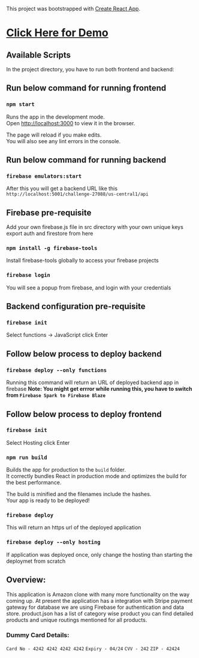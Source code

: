 This project was bootstrapped with [Create React App](https://github.com/facebook/create-react-app).

# [Click Here for Demo](https://challenge-27088.web.app)

## Available Scripts

In the project directory, you have to run both frontend and backend:

## Run below command for running frontend

### `npm start`

Runs the app in the development mode.<br />
Open [http://localhost:3000](http://localhost:3000) to view it in the browser.

The page will reload if you make edits.<br />
You will also see any lint errors in the console.

## Run below command for running backend

### `firebase emulators:start`

After this you will get a backend URL like this `http://localhost:5001/challenge-27088/us-central1/api`

## Firebase pre-requisite

Add your own firebase.js file in src directory with your own unique keys export auth and firestore from here 

### `npm install -g firebase-tools`

Install firebase-tools globally to access your firebase projects

### `firebase login`

You will see a popup from firebase, and login with your credentials

## Backend configuration pre-requisite

### `firebase init`

Select functions -> JavaScript click Enter

## Follow below process to deploy backend

### `firebase deploy --only functions`

Running this command will return an URL of deployed backend app in firebase
**Note: You might get errror while running this, you have to switch from `Firebase Spark to Firebase Blaze`**

## Follow below process to deploy frontend

### `firebase init`

Select Hosting click Enter

### `npm run build`

Builds the app for production to the `build` folder.<br />
It correctly bundles React in production mode and optimizes the build for the best performance.

The build is minified and the filenames include the hashes.<br />
Your app is ready to be deployed!

### `firebase deploy`

This will return an https url of the deployed application

### `firebase deploy --only hosting`

If application was deployed once, only change the hosting than starting the deploymet from scratch

## Overview:

This application is Amazon clone with many more functionality on the way coming up. At present the application has a integration with Stripe payment gateway for database we are using Firebase for authentication and data store. 
product.json has a list of category wise product you can find detailed products and unique routings mentioned for all products.

### Dummy Card Details:

`Card No - 4242 4242 4242 4242`
`Expiry - 04/24`
`CVV - 242`
`ZIP - 42424`